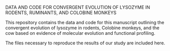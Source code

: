 DATA AND CODE FOR CONVERGENT EVOLUTION OF LYSOZYME IN RODENTS, RUMINANTS, AND COLOBINE MONKEYS

This repository contains the data and code for this manuscript outlining the convergent evolution of lysozyme in rodents, Colobine monkeys, and the cow based on evidence of molecular evolution and functional profiling.

The files necessary to reproduce the results of our study are included here. 
